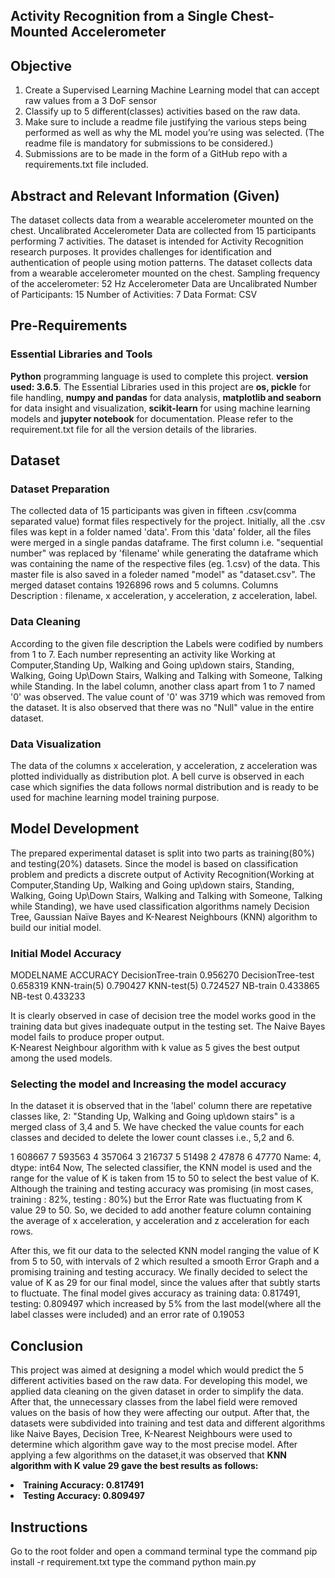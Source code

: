 ## Activity Recognition from a Single Chest-Mounted Accelerometer

## Objective
1. Create a Supervised Learning Machine Learning model that can accept raw values from a 3 DoF sensor 
2. Classify up to 5 different(classes) activities based on the raw data. 
3. Make sure to include a readme file justifying the various steps being performed as well as why the ML model you’re using was selected. (The readme file is mandatory for submissions to be considered.) 
4. Submissions are to be made in the form of a GitHub repo with a requirements.txt file included. 

## Abstract and Relevant Information (Given) 
The dataset collects data from a wearable accelerometer mounted on the chest. 
Uncalibrated Accelerometer Data are collected from 15 participants performing 7 activities. 
The dataset is intended for Activity Recognition research purposes. 
It provides challenges for identification and authentication of people using motion patterns.
The dataset collects data from a wearable accelerometer mounted on the chest.
Sampling frequency of the accelerometer: 52 Hz
Accelerometer Data are Uncalibrated
Number of Participants: 15
Number of Activities: 7
Data Format: CSV

## Pre-Requirements
### Essential Libraries and Tools
<b>Python</b> programming language is used to complete this project. <b>version used: 3.6.5</b>.
The Essential Libraries used in this project are <b>os, pickle</b> for file handling, <b>numpy and pandas</b> for data analysis, <b>matplotlib and seaborn</b> for data insight and visualization, <b>scikit-learn</b> for using machine learning models and <b>jupyter notebook</b> for documentation. Please refer to the requirement.txt file for all the version details of the libraries.
 
## Dataset
### Dataset Preparation
The collected data of 15 participants was given in fifteen .csv(comma separated value) format files respectively for the project.
Initially, all the .csv files was kept in a folder named 'data'.
From this 'data' folder, all the files were merged in a single pandas dataframe. The first column i.e. "sequential number" was replaced by 'filename' while generating the dataframe which was containing the name of the respective files (eg. 1.csv) of the data. This master file is also saved in a foleder named "model" as "dataset.csv".
The merged dataset contains 1926896 rows and 5 columns.
Columns Description : filename, x acceleration, y acceleration, z acceleration, label.
### Data Cleaning
According to the given file description the Labels were codified by numbers from 1 to 7. Each number representing an activity like Working at Computer,Standing Up, Walking and Going up\down stairs, Standing, Walking, Going Up\Down Stairs, Walking and Talking with Someone, Talking while Standing.
In the label column, another class apart from 1 to 7 named '0' was observed.
The value count of '0' was 3719 which was removed from the dataset.
It is also observed that there was no "Null" value in the entire dataset.
### Data Visualization
The data of the columns x acceleration, y acceleration, z acceleration was plotted individually as distribution plot. A bell curve is observed in each case which signifies the data follows normal distribution and is ready to be used for machine learning model training purpose.

## Model Development
The prepared experimental dataset is split into two parts as training(80%) and testing(20%) datasets.
Since the model is based on classification problem and predicts a discrete output of Activity Recognition(Working at Computer,Standing Up, Walking and Going up\down stairs, Standing, Walking, Going Up\Down Stairs, Walking and Talking with Someone, Talking while Standing), we have used classification algorithms namely Decision Tree, Gaussian Naïve Bayes and K-Nearest Neighbours (KNN) algorithm to build our initial model. 

### Initial Model Accuracy
MODELNAME	          ACCURACY
DecisionTree-train	0.956270
DecisionTree-test	  0.658319
KNN-train(5)        0.790427
KNN-test(5)         0.724527
NB-train	          0.433865
NB-test	            0.433233

It is clearly observed in case of decision tree the model works good in the training data but gives inadequate output in the testing set. The Naive Bayes model fails to produce proper output.  
K-Nearest Neighbour algorithm with k value as 5 gives the best output among the used models.

### Selecting the model and Increasing the model accuracy
In the dataset it is observed that in the 'label' column there are repetative classes like,
2: "Standing Up, Walking and Going up\down stairs" is a merged class of 3,4 and 5. 
We have checked the value counts for each classes and decided to delete the lower count classes i.e., 5,2 and 6.

1    608667
7    593563
4    357064
3    216737
5     51498
2     47878
6     47770
Name: 4, dtype: int64
Now, The selected classifier, the KNN model is used and the range for the value of K is taken from 15 to 50 to select the best value of K.
Although the training and testing accuracy was promising (in most cases, training : 82%, testing : 80%) but the Error Rate was fluctuating from K value 29 to 50.
So, we decided to add another feature column containing the average of x acceleration, y acceleration and z acceleration for each rows.

After this, we fit our data to the selected KNN model ranging the value of K from 5 to 50, with intervals of 2 which resulted a smooth Error Graph and a promising training and testing accuracy.
We finally decided to select the value of K as 29 for our final model, since the values after that subtly starts to fluctuate. The final model gives accuracy as training data: 0.817491, testing:	0.809497 which increased by 5% from the last model(where all the label classes were included) and an error rate of 0.19053

## Conclusion
This project was aimed at designing a model which would predict the 5 different activities based on the raw data. For developing this model, we applied data cleaning
on the given dataset in order to simplify the data. After that, the unnecessary classes from the label field were removed values on the basis of how they were affecting our output.
After that, the datasets were subdivided into training and test data and different algorithms like Naive Bayes, Decision Tree, K-Nearest Neighbours were used to determine which
algorithm gave way to the most precise model. After applying a few algorithms on the dataset,it was observed that <b>KNN algorithm with K value 29 gave the best results as follows:
  <li>Training Accuracy: 0.817491</li>
  <li>Testing Accuracy: 0.809497</li> 
</b>

## Instructions
Go to the root folder and open a command terminal
type the command pip install -r requirement.txt
type the command python main.py 

